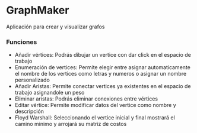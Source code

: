 # GraphMaker
Aplicación para crear y visualizar grafos

### Funciones
- Añadir vértices: Podrás dibujar un vertice con dar click en el espacio de trabajo
- Enumeración de vertices: Permite elegir entre asignar automaticamente el nombre de los vertices como letras y numeros o asignar un nombre personalizado
- Añadir Aristas: Permite conectar vertices ya existentes en el espacio de trabajo asignandole un peso
- Eliminar aristas: Podrás eliminar conexiones entre vértices
- Editar vértice: Permite modificar datos del vertice como nombre y descripción
- Floyd Warshall: Seleccionando el vertice inicial y final mostrará el camino minimo y arrojará su matriz de costos


